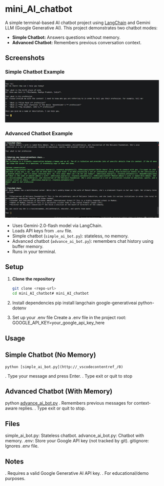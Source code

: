 # mini_AI_chatbot

A simple terminal-based AI chatbot project using [LangChain](https://python.langchain.com/) and Gemini LLM (Google Generative AI). This project demonstrates two chatbot modes:
- **Simple Chatbot:** Answers questions without memory.
- **Advanced Chatbot:** Remembers previous conversation context.

 ## Screenshots

### Simple Chatbot Example
![Simple Chatbot Screenshot](images/simple.jpg)

### Advanced Chatbot Example
![Advanced Chatbot Screenshot](images/advance.jpg)

- Uses Gemini-2.0-flash model via LangChain.
- Loads API keys from `.env` file.
- Simple chatbot (`simple_ai_bot.py`): stateless, no memory.
- Advanced chatbot (`advance_ai_bot.py`): remembers chat history using buffer memory.
- Runs in your terminal.

## Setup

1. **Clone the repository**  
   ```sh
   git clone <repo-url>
   cd mini_AI_chatbot# mini_AI_chatbot
2. Install dependencies
       pip install langchain google-generativeai python-dotenv  
  
3. Set up your .env file
   Create a .env file in the project root:
    GOOGLE_API_KEY=your_google_api_key_here  

## Usage
## Simple Chatbot (No Memory)
    python [simple_ai_bot.py](http://_vscodecontentref_/0)   
. Type your message and press Enter.
. Type exit or quit to stop 

## Advanced Chatbot (With Memory)
python [advance_ai_bot.py](http://_vscodecontentref_/1)
. Remembers previous messages for context-aware replies.
. Type exit or quit to stop.

## Files
simple_ai_bot.py: Stateless chatbot.
advance_ai_bot.py: Chatbot with memory.
.env: Store your Google API key (not tracked by git).
gitignore: Ignores .env file.

## Notes
. Requires a valid Google Generative AI API key.
. For educational/demo purposes.


